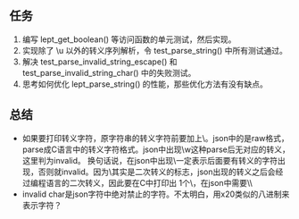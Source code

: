 ## 任务
1. 编写 lept_get_boolean() 等访问函数的单元测试，然后实现。
2. 实现除了 \u 以外的转义序列解析，令 test_parse_string() 中所有测试通过。
3. 解决 test_parse_invalid_string_escape() 和 test_parse_invalid_string_char() 中的失败测试。
4. 思考如何优化 lept_parse_string() 的性能，那些优化方法有没有缺点。

## 总结
+ 如果要打印转义字符，原字符串的转义字符前要加上\\。json中的是raw格式，parse成C语言中的转义字符格式。json中出现\\w这种parse后无对应的转义，这里判为invalid。
换句话说，在json中出现\\一定表示后面要有转义的字符出现，否则就invalid。因为\\其实是二次转义的标志，json出现的转义之后会经过编程语言的二次转义，因此要在C中打印出
1个\，在json中需要\\\\
+ invalid char是json字符中绝对禁止的字符。不太明白，用x20类似的八进制来表示字符？